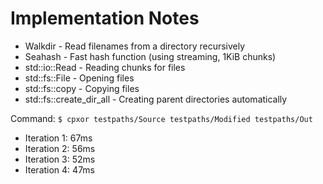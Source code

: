 # Implementation Notes

- Walkdir - Read filenames from a directory recursively
- Seahash - Fast hash function (using streaming, 1KiB chunks)
- std::io::Read - Reading chunks for files
- std::fs::File - Opening files
- std::fs::copy - Copying files
- std::fs::create_dir_all - Creating parent directories automatically

Command: `$ cpxor testpaths/Source testpaths/Modified testpaths/Out`

- Iteration 1: 67ms
- Iteration 2: 56ms
- Iteration 3: 52ms
- Iteration 4: 47ms
